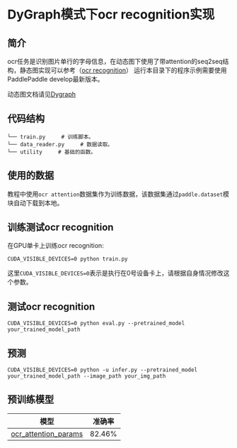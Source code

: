DyGraph模式下ocr recognition实现
========

简介
--------
ocr任务是识别图片单行的字母信息，在动态图下使用了带attention的seq2seq结构，静态图实现可以参考（[ocr recognition](https://github.com/PaddlePaddle/models/tree/develop/PaddleCV/ocr_recognition)）
运行本目录下的程序示例需要使用PaddlePaddle develop最新版本。

动态图文档请见[Dygraph](https://www.paddlepaddle.org.cn/documentation/docs/zh/develop/user_guides/howto/dygraph/DyGraph.html)


## 代码结构
```
└── train.py     # 训练脚本。
└── data_reader.py     # 数据读取。
└── utility     # 基础的函数。
```

## 使用的数据

教程中使用`ocr attention`数据集作为训练数据，该数据集通过`paddle.dataset`模块自动下载到本地。

## 训练测试ocr recognition

在GPU单卡上训练ocr recognition:

```
CUDA_VISIBLE_DEVICES=0 python train.py
```

这里`CUDA_VISIBLE_DEVICES=0`表示是执行在0号设备卡上，请根据自身情况修改这个参数。

## 测试ocr recognition


```
CUDA_VISIBLE_DEVICES=0 python eval.py --pretrained_model your_trained_model_path
```

## 预测


```
CUDA_VISIBLE_DEVICES=0 python -u infer.py --pretrained_model your_trained_model_path --image_path your_img_path
```

## 预训练模型

|模型| 准确率|
|- |:-: |
|[ocr_attention_params](https://paddle-ocr-models.bj.bcebos.com/ocr_attention_dygraph.tar) | 82.46%|
